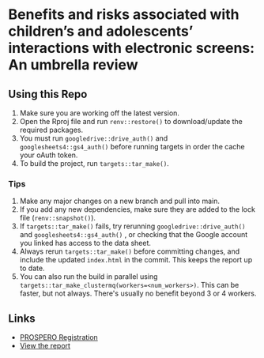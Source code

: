 # Benefits and risks associated with children’s and adolescents’ interactions with electronic screens: An umbrella review

## Using this Repo

1. Make sure you are working off the latest version.
1. Open the Rproj file and run `renv::restore()` to download/update the required packages.
1. You must run `googledrive::drive_auth()` and `googlesheets4::gs4_auth()` before running targets in order the cache your oAuth token.
1. To build the project, run `targets::tar_make()`.

### Tips

1. Make any major changes on a new branch and pull into main.
1. If you add any new dependencies, make sure they are added to the lock file (`renv::snapshot()`).
1. If `targets::tar_make()` fails, try rerunning `googledrive::drive_auth()` and `googlesheets4::gs4_auth()` , or checking that the Google account you linked has access to the data sheet.
1. Always rerun `targets::tar_make()` before committing changes, and include the updated `index.html` in the commit. This keeps the report up to date.
1. You can also run the build in parallel using `targets::tar_make_clustermq(workers=<num_workers>)`. This can be faster, but not always. There's usually no benefit beyond 3 or 4 workers.

## Links

* [PROSPERO Registration](https://www.crd.york.ac.uk/prospero/display_record.php?RecordID=76051)
* [View the report](https://motivation-and-behaviour.github.io/screen_umbrella/)
